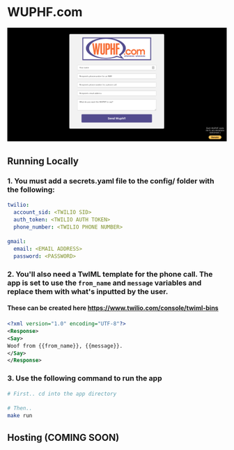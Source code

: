 # WUPHF.com

![App Screenshot](app-screenshot.png)

## Running Locally

### 1. You must add a secrets.yaml file to the config/ folder with the following:

```yaml
twilio:
  account_sid: <TWILIO SID>
  auth_token: <TWILIO AUTH TOKEN>
  phone_number: <TWILIO PHONE NUMBER>

gmail:
  email: <EMAIL ADDRESS>
  password: <PASSWORD>
```

### 2. You'll also need a TwIML template for the phone call. The app is set to use the `from_name` and `message` variables and replace them with what's inputted by the user.

#### These can be created here https://www.twilio.com/console/twiml-bins

```xml
<?xml version="1.0" encoding="UTF-8"?>
<Response>
<Say>
Woof from {{from_name}}, {{message}}.
</Say>
</Response>
```

### 3. Use the following command to run the app

```zsh
# First.. cd into the app directory

# Then..
make run
```

## Hosting (COMING SOON)

